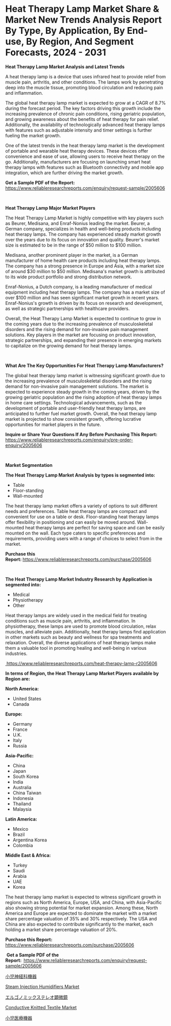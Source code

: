 <p><h1>Heat Therapy Lamp Market Share & Market New Trends Analysis Report By Type, By Application, By End-use, By Region, And Segment Forecasts, 2024 - 2031</h1></p><p><strong>Heat Therapy Lamp Market Analysis and Latest Trends</strong></p>
<p><p>A heat therapy lamp is a device that uses infrared heat to provide relief from muscle pain, arthritis, and other conditions. The lamps work by penetrating deep into the muscle tissue, promoting blood circulation and reducing pain and inflammation.</p><p>The global heat therapy lamp market is expected to grow at a CAGR of 8.7% during the forecast period. The key factors driving this growth include the increasing prevalence of chronic pain conditions, rising geriatric population, and growing awareness about the benefits of heat therapy for pain relief. Additionally, the availability of technologically advanced heat therapy lamps with features such as adjustable intensity and timer settings is further fueling the market growth.</p><p>One of the latest trends in the heat therapy lamp market is the development of portable and wearable heat therapy devices. These devices offer convenience and ease of use, allowing users to receive heat therapy on the go. Additionally, manufacturers are focusing on launching smart heat therapy lamps with features such as Bluetooth connectivity and mobile app integration, which are further driving the market growth.</p></p>
<p><strong>Get a Sample PDF of the Report:&nbsp;</strong> <a href="https://www.reliableresearchreports.com/enquiry/request-sample/2005606">https://www.reliableresearchreports.com/enquiry/request-sample/2005606</a></p>
<p>&nbsp;</p>
<p><strong>Heat Therapy Lamp Major Market Players</strong></p>
<p><p>The Heat Therapy Lamp Market is highly competitive with key players such as Beurer, Medisana, and Enraf-Nonius leading the market. Beurer, a German company, specializes in health and well-being products including heat therapy lamps. The company has experienced steady market growth over the years due to its focus on innovation and quality. Beurer's market size is estimated to be in the range of $50 million to $100 million.</p><p>Medisana, another prominent player in the market, is a German manufacturer of home health care products including heat therapy lamps. The company has a strong presence in Europe and Asia, with a market size of around $30 million to $50 million. Medisana's market growth is attributed to its wide product portfolio and strong distribution network.</p><p>Enraf-Nonius, a Dutch company, is a leading manufacturer of medical equipment including heat therapy lamps. The company has a market size of over $100 million and has seen significant market growth in recent years. Enraf-Nonius's growth is driven by its focus on research and development, as well as strategic partnerships with healthcare providers.</p><p>Overall, the Heat Therapy Lamp Market is expected to continue to grow in the coming years due to the increasing prevalence of musculoskeletal disorders and the rising demand for non-invasive pain management solutions. Key players in the market are focusing on product innovation, strategic partnerships, and expanding their presence in emerging markets to capitalize on the growing demand for heat therapy lamps.</p></p>
<p>&nbsp;</p>
<p><strong>What Are The Key Opportunities For Heat Therapy Lamp Manufacturers?</strong></p>
<p><p>The global heat therapy lamp market is witnessing significant growth due to the increasing prevalence of musculoskeletal disorders and the rising demand for non-invasive pain management solutions. The market is expected to experience steady growth in the coming years, driven by the growing geriatric population and the rising adoption of heat therapy lamps in home care settings. Technological advancements, such as the development of portable and user-friendly heat therapy lamps, are anticipated to further fuel market growth. Overall, the heat therapy lamp market is projected to show consistent growth, offering lucrative opportunities for market players in the future.</p></p>
<p><strong>Inquire or Share Your Questions If Any Before Purchasing This Report:</strong> <a href="https://www.reliableresearchreports.com/enquiry/pre-order-enquiry/2005606">https://www.reliableresearchreports.com/enquiry/pre-order-enquiry/2005606</a></p>
<p>&nbsp;</p>
<p><strong>Market Segmentation</strong></p>
<p><strong>The Heat Therapy Lamp Market Analysis by types is segmented into:</strong></p>
<p><ul><li>Table</li><li>Floor-standing</li><li>Wall-mounted</li></ul></p>
<p><p>The heat therapy lamp market offers a variety of options to suit different needs and preferences. Table heat therapy lamps are compact and convenient for use on a table or desk. Floor-standing heat therapy lamps offer flexibility in positioning and can easily be moved around. Wall-mounted heat therapy lamps are perfect for saving space and can be easily mounted on the wall. Each type caters to specific preferences and requirements, providing users with a range of choices to select from in the market.</p></p>
<p><strong>Purchase this Report:&nbsp;</strong><a href="https://www.reliableresearchreports.com/purchase/2005606">https://www.reliableresearchreports.com/purchase/2005606</a></p>
<p>&nbsp;</p>
<p><strong>The Heat Therapy Lamp Market Industry Research by Application is segmented into:</strong></p>
<p><ul><li>Medical</li><li>Physiotherapy</li><li>Other</li></ul></p>
<p><p>Heat therapy lamps are widely used in the medical field for treating conditions such as muscle pain, arthritis, and inflammation. In physiotherapy, these lamps are used to promote blood circulation, relax muscles, and alleviate pain. Additionally, heat therapy lamps find application in other markets such as beauty and wellness for spa treatments and relaxation. Overall, the diverse applications of heat therapy lamps make them a valuable tool in promoting healing and well-being in various industries.</p></p>
<p><a href="https://www.reliableresearchreports.com/heat-therapy-lamp-r2005606">&nbsp;https://www.reliableresearchreports.com/heat-therapy-lamp-r2005606</a></p>
<p><strong>In terms of Region, the Heat Therapy Lamp Market Players available by Region are:</strong></p>
<p>
    <p> <strong> North America: </strong>
        <ul>
            <li>United States</li>
            <li>Canada</li>
        </ul>
        </p> 
    <p> <strong> Europe: </strong>
        <ul>
            <li>Germany</li>
            <li>France</li>
            <li>U.K.</li>
            <li>Italy</li>
            <li>Russia</li>
        </ul>
        </p> 
    <p> <strong> Asia-Pacific: </strong>
        <ul>
            <li>China</li>
            <li>Japan</li>
            <li>South Korea</li>
            <li>India</li>
            <li>Australia</li>
            <li>China Taiwan</li>
            <li>Indonesia</li>
            <li>Thailand</li>
            <li>Malaysia</li>
        </ul>
        </p> 
    <p> <strong> Latin America: </strong>
        <ul>
            <li>Mexico</li>
            <li>Brazil</li>
            <li>Argentina Korea</li>
            <li>Colombia</li>
        </ul>
        </p> 
    <p> <strong> Middle East & Africa: </strong>
        <ul>
            <li>Turkey</li>
            <li>Saudi</li>
            <li>Arabia</li>
            <li>UAE</li>
            <li>Korea</li>
        </ul>
    </p>
    </p>
<p><p>The heat therapy lamp market is expected to witness significant growth in regions such as North America, Europe, USA, and China, with Asia-Pacific also showing strong potential for market expansion. Among these, North America and Europe are expected to dominate the market with a market share percentage valuation of 35% and 30% respectively. The USA and China are also expected to contribute significantly to the market, each holding a market share percentage valuation of 20%.</p></p>
<p><strong>Purchase this Report: </strong><a href="https://www.reliableresearchreports.com/purchase/2005606">https://www.reliableresearchreports.com/purchase/2005606</a></p>
<p>&nbsp;<strong>Get a Sample PDF of the Report:&nbsp;&nbsp;</strong><a href="https://www.reliableresearchreports.com/enquiry/request-sample/2005606">https://www.reliableresearchreports.com/enquiry/request-sample/2005606</a></p>
<p><strong></strong></p>
<p><p><a href="https://github.com/CieloStamm/Market-Research-Report-List-1/blob/main/209151051373.md">小児神経科機器</a></p><p><a href="https://view.publitas.com/reportprime-1/steam-injection-humidifiers-market-competitive-analysis-market-trends-and-forecast-to-2031/">Steam Injection Humidifiers Market</a></p><p><a href="https://medium.com/@phillipbarnett65/%E3%82%A8%E3%83%AB%E3%82%B4%E3%83%8E%E3%83%9F%E3%83%83%E3%82%AF%E3%82%B9%E3%83%86%E3%83%AC%E3%82%AA%E9%A1%95%E5%BE%AE%E9%8F%A1%E5%B8%82%E5%A0%B4%E5%88%86%E6%9E%90-%E3%81%9D%E3%81%AEcagr-%E5%B8%82%E5%A0%B4%E3%82%BB%E3%82%B0%E3%83%A1%E3%83%B3%E3%83%86%E3%83%BC%E3%82%B7%E3%83%A7%E3%83%B3-%E3%81%8A%E3%82%88%E3%81%B3%E3%82%B0%E3%83%AD%E3%83%BC%E3%83%90%E3%83%AB%E7%94%A3%E6%A5%AD%E3%81%AE%E6%A6%82%E8%A6%81-be6992abc722">エルゴノミックステレオ顕微鏡</a></p><p><a href="https://glittery-fuchsia-86a.notion.site/Conductive-Knitted-Textile-Market-Size-CAGR-Trends-2024-2030-648e1f2819d7424191f4f11e55143027">Conductive Knitted Textile Market</a></p><p><a href="https://github.com/nemesis2824/Market-Research-Report-List-1/blob/main/848685751372.md">小児医療機器</a></p></p>